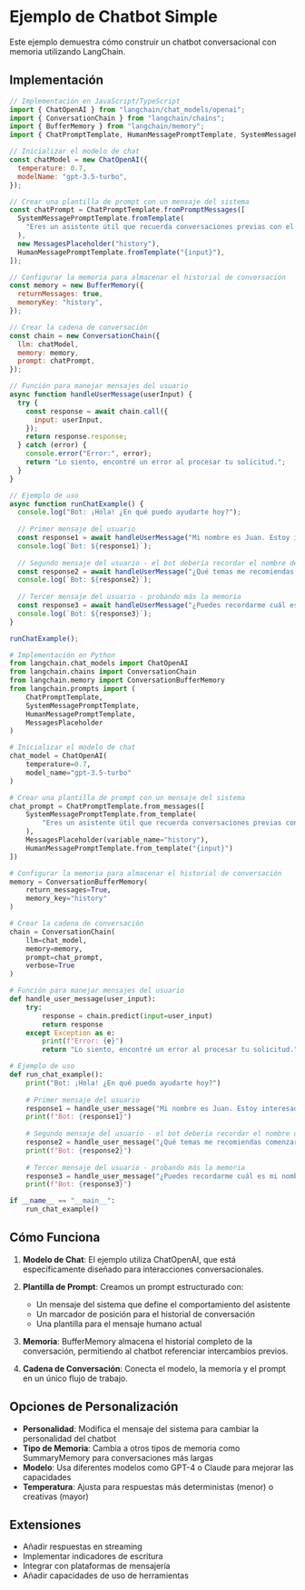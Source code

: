# Ejemplo de Chatbot Simple

Este ejemplo demuestra cómo construir un chatbot conversacional con memoria utilizando LangChain.

## Implementación

```javascript
// Implementación en JavaScript/TypeScript
import { ChatOpenAI } from "langchain/chat_models/openai";
import { ConversationChain } from "langchain/chains";
import { BufferMemory } from "langchain/memory";
import { ChatPromptTemplate, HumanMessagePromptTemplate, SystemMessagePromptTemplate, MessagesPlaceholder } from "langchain/prompts";

// Inicializar el modelo de chat
const chatModel = new ChatOpenAI({
  temperature: 0.7,
  modelName: "gpt-3.5-turbo",
});

// Crear una plantilla de prompt con un mensaje del sistema
const chatPrompt = ChatPromptTemplate.fromPromptMessages([
  SystemMessagePromptTemplate.fromTemplate(
    "Eres un asistente útil que recuerda conversaciones previas con el usuario."
  ),
  new MessagesPlaceholder("history"),
  HumanMessagePromptTemplate.fromTemplate("{input}"),
]);

// Configurar la memoria para almacenar el historial de conversación
const memory = new BufferMemory({
  returnMessages: true,
  memoryKey: "history",
});

// Crear la cadena de conversación
const chain = new ConversationChain({
  llm: chatModel,
  memory: memory,
  prompt: chatPrompt,
});

// Función para manejar mensajes del usuario
async function handleUserMessage(userInput) {
  try {
    const response = await chain.call({
      input: userInput,
    });
    return response.response;
  } catch (error) {
    console.error("Error:", error);
    return "Lo siento, encontré un error al procesar tu solicitud.";
  }
}

// Ejemplo de uso
async function runChatExample() {
  console.log("Bot: ¡Hola! ¿En qué puedo ayudarte hoy?");
  
  // Primer mensaje del usuario
  const response1 = await handleUserMessage("Mi nombre es Juan. Estoy interesado en aprender sobre inteligencia artificial.");
  console.log(`Bot: ${response1}`);
  
  // Segundo mensaje del usuario - el bot debería recordar el nombre del usuario
  const response2 = await handleUserMessage("¿Qué temas me recomiendas comenzar?");
  console.log(`Bot: ${response2}`);
  
  // Tercer mensaje del usuario - probando más la memoria
  const response3 = await handleUserMessage("¿Puedes recordarme cuál es mi nombre?");
  console.log(`Bot: ${response3}`);
}

runChatExample();
```

```python
# Implementación en Python
from langchain.chat_models import ChatOpenAI
from langchain.chains import ConversationChain
from langchain.memory import ConversationBufferMemory
from langchain.prompts import (
    ChatPromptTemplate, 
    SystemMessagePromptTemplate,
    HumanMessagePromptTemplate, 
    MessagesPlaceholder
)

# Inicializar el modelo de chat
chat_model = ChatOpenAI(
    temperature=0.7,
    model_name="gpt-3.5-turbo"
)

# Crear una plantilla de prompt con un mensaje del sistema
chat_prompt = ChatPromptTemplate.from_messages([
    SystemMessagePromptTemplate.from_template(
        "Eres un asistente útil que recuerda conversaciones previas con el usuario."
    ),
    MessagesPlaceholder(variable_name="history"),
    HumanMessagePromptTemplate.from_template("{input}")
])

# Configurar la memoria para almacenar el historial de conversación
memory = ConversationBufferMemory(
    return_messages=True,
    memory_key="history"
)

# Crear la cadena de conversación
chain = ConversationChain(
    llm=chat_model,
    memory=memory,
    prompt=chat_prompt,
    verbose=True
)

# Función para manejar mensajes del usuario
def handle_user_message(user_input):
    try:
        response = chain.predict(input=user_input)
        return response
    except Exception as e:
        print(f"Error: {e}")
        return "Lo siento, encontré un error al procesar tu solicitud."

# Ejemplo de uso
def run_chat_example():
    print("Bot: ¡Hola! ¿En qué puedo ayudarte hoy?")
    
    # Primer mensaje del usuario
    response1 = handle_user_message("Mi nombre es Juan. Estoy interesado en aprender sobre inteligencia artificial.")
    print(f"Bot: {response1}")
    
    # Segundo mensaje del usuario - el bot debería recordar el nombre del usuario
    response2 = handle_user_message("¿Qué temas me recomiendas comenzar?")
    print(f"Bot: {response2}")
    
    # Tercer mensaje del usuario - probando más la memoria
    response3 = handle_user_message("¿Puedes recordarme cuál es mi nombre?")
    print(f"Bot: {response3}")

if __name__ == "__main__":
    run_chat_example()
```

## Cómo Funciona

1. **Modelo de Chat**: El ejemplo utiliza ChatOpenAI, que está específicamente diseñado para interacciones conversacionales.

2. **Plantilla de Prompt**: Creamos un prompt estructurado con:
   - Un mensaje del sistema que define el comportamiento del asistente
   - Un marcador de posición para el historial de conversación
   - Una plantilla para el mensaje humano actual

3. **Memoria**: BufferMemory almacena el historial completo de la conversación, permitiendo al chatbot referenciar intercambios previos.

4. **Cadena de Conversación**: Conecta el modelo, la memoria y el prompt en un único flujo de trabajo.

## Opciones de Personalización

- **Personalidad**: Modifica el mensaje del sistema para cambiar la personalidad del chatbot
- **Tipo de Memoria**: Cambia a otros tipos de memoria como SummaryMemory para conversaciones más largas
- **Modelo**: Usa diferentes modelos como GPT-4 o Claude para mejorar las capacidades
- **Temperatura**: Ajusta para respuestas más deterministas (menor) o creativas (mayor)

## Extensiones

- Añadir respuestas en streaming
- Implementar indicadores de escritura
- Integrar con plataformas de mensajería
- Añadir capacidades de uso de herramientas